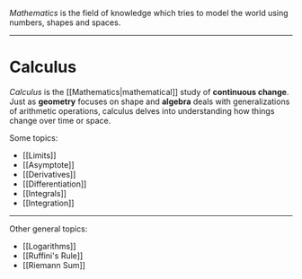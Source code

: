 
*Mathematics* is the field of knowledge which tries to model the world using numbers, shapes and spaces.
___
# Calculus
*Calculus* is the [[Mathematics|mathematical]] study of **continuous change**. Just as **geometry** focuses on shape and **algebra** deals with generalizations of arithmetic operations, calculus delves into understanding how things change over time or space.

Some topics:
- [[Limits]]
- [[Asymptote]]
- [[Derivatives]]
- [[Differentiation]]
- [[Integrals]]
- [[Integration]]
___
Other general topics:
- [[Logarithms]]
- [[Ruffini's Rule]]
- [[Riemann Sum]]

